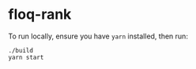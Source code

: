 # floq-rank

To run locally, ensure you have `yarn` installed, then run:

```
./build
yarn start
```
